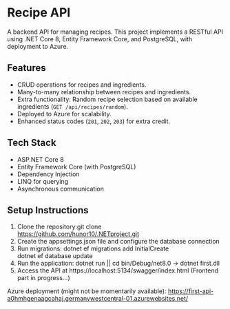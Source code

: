 # Recipe API

A backend API for managing recipes. This project implements a RESTful API using .NET Core 8, Entity Framework Core, and PostgreSQL, with deployment to Azure.

## Features
- CRUD operations for recipes and ingredients.
- Many-to-many relationship between recipes and ingredients.
- Extra functionality: Random recipe selection based on available ingredients (`GET /api/recipes/random`).
- Deployed to Azure for scalability.
- Enhanced status codes (`201`, `202`, `203`) for extra credit.

## Tech Stack
- ASP.NET Core 8
- Entity Framework Core (with PostgreSQL)
- Dependency Injection
- LINQ for querying
- Asynchronous communication

## Setup Instructions
1. Clone the repository:git clone https://github.com/hunor10/.NETproject.git
2. Create the appsettings.json file and configure the database connection
3. Run migrations: dotnet ef migrations add InitialCreate  
                   dotnet ef database update  
4. Run the application: dotnet run || cd bin/Debug/net8.0 -> dotnet first.dll
5. Access the API at https://localhost:5134/swagger/index.html (Frontend part in progress...)

Azure deployment (might not be momentarily available): https://first-api-a0hmhgenaagcahaj.germanywestcentral-01.azurewebsites.net/